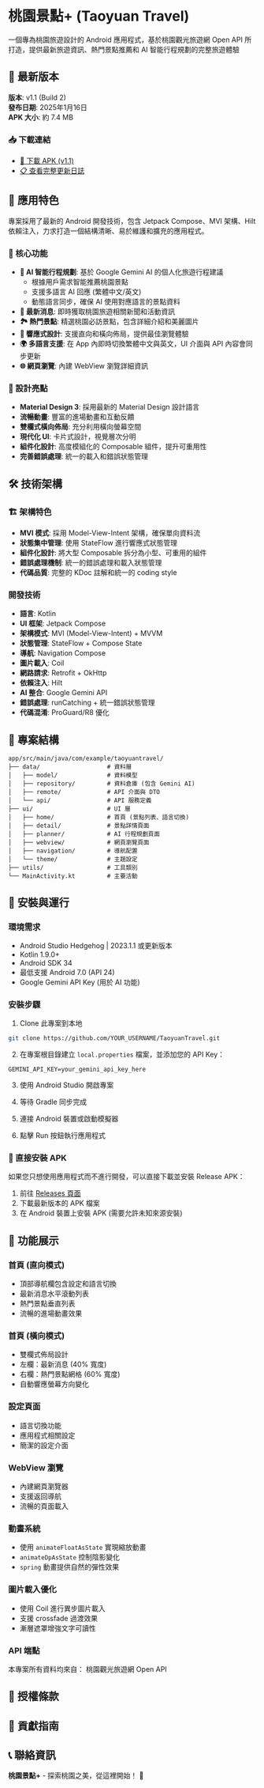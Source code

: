 # 桃園景點+ (Taoyuan Travel)

一個專為桃園旅遊設計的 Android 應用程式，基於桃園觀光旅遊網 Open API 所打造，提供最新旅遊資訊、熱門景點推薦和 AI 智能行程規劃的完整旅遊體驗

## 📱 最新版本
**版本**: v1.1 (Build 2)  
**發布日期**: 2025年1月16日  
**APK 大小**: 約 7.4 MB

### 📥 下載連結
- [📱 下載 APK (v1.1)](https://github.com/YOUR_USERNAME/TaoyuanTravel/releases/latest)
- [📋 查看完整更新日誌](https://github.com/YOUR_USERNAME/TaoyuanTravel/releases)

## 📱 應用特色
專案採用了最新的 Android 開發技術，包含 Jetpack Compose、MVI 架構、Hilt 依賴注入，力求打造一個結構清晰、易於維護和擴充的應用程式。

### 🌟 核心功能
- **🤖 AI 智能行程規劃**: 基於 Google Gemini AI 的個人化旅遊行程建議
  - 根據用戶需求智能推薦桃園景點
  - 支援多語言 AI 回應 (繁體中文/英文)
  - 動態語言同步，確保 AI 使用對應語言的景點資料
- **📰 最新消息**: 即時獲取桃園旅遊相關新聞和活動資訊
- **🏞️ 熱門景點**: 精選桃園必訪景點，包含詳細介紹和美麗圖片
- **📱 響應式設計**: 支援直向和橫向佈局，提供最佳瀏覽體驗
- **🌍 多語言支援**: 在 App 內即時切換繁體中文與英文，UI 介面與 API 內容會同步更新
- **🌐 網頁瀏覽**: 內建 WebView 瀏覽詳細資訊

### 🎨 設計亮點
- **Material Design 3**: 採用最新的 Material Design 設計語言
- **流暢動畫**: 豐富的進場動畫和互動反饋
- **雙欄式橫向佈局**: 充分利用橫向螢幕空間
- **現代化 UI**: 卡片式設計，視覺層次分明
- **組件化設計**: 高度模組化的 Composable 組件，提升可重用性
- **完善錯誤處理**: 統一的載入和錯誤狀態管理

## 🛠 技術架構

### 🏗️ 架構特色
- **MVI 模式**: 採用 Model-View-Intent 架構，確保單向資料流
- **狀態集中管理**: 使用 StateFlow 進行響應式狀態管理
- **組件化設計**: 將大型 Composable 拆分為小型、可重用的組件
- **錯誤處理機制**: 統一的錯誤處理和載入狀態管理
- **代碼品質**: 完整的 KDoc 註解和統一的 coding style

### 開發技術
- **語言**: Kotlin
- **UI 框架**: Jetpack Compose
- **架構模式**: MVI (Model-View-Intent) + MVVM
- **狀態管理**: StateFlow + Compose State
- **導航**: Navigation Compose
- **圖片載入**: Coil
- **網路請求**: Retrofit + OkHttp
- **依賴注入**: Hilt
- **AI 整合**: Google Gemini API
- **錯誤處理**: runCatching + 統一錯誤狀態管理
- **代碼混淆**: ProGuard/R8 優化

## 📂 專案結構

```
app/src/main/java/com/example/taoyuantravel/
├── data/                   # 資料層
│   ├── model/              # 資料模型
│   ├── repository/         # 資料倉庫 (包含 Gemini AI)
│   ├── remote/             # API 介面與 DTO
│   └── api/                # API 服務定義
├── ui/                     # UI 層
│   ├── home/               # 首頁 (景點列表、語言切換)
│   ├── detail/             # 景點詳情頁面
│   ├── planner/            # AI 行程規劃頁面
│   ├── webview/            # 網頁瀏覽頁面
│   ├── navigation/         # 導航配置
│   └── theme/              # 主題設定
├── utils/                  # 工具類別
└── MainActivity.kt         # 主要活動
```

## 🚀 安裝與運行

### 環境需求
- Android Studio Hedgehog | 2023.1.1 或更新版本
- Kotlin 1.9.0+
- Android SDK 34
- 最低支援 Android 7.0 (API 24)
- Google Gemini API Key (用於 AI 功能)

### 安裝步驟
1. Clone 此專案到本地
```bash
git clone https://github.com/YOUR_USERNAME/TaoyuanTravel.git
```

2. 在專案根目錄建立 `local.properties` 檔案，並添加您的 API Key：
```properties
GEMINI_API_KEY=your_gemini_api_key_here
```

3. 使用 Android Studio 開啟專案

4. 等待 Gradle 同步完成

5. 連接 Android 裝置或啟動模擬器

6. 點擊 Run 按鈕執行應用程式

### 📱 直接安裝 APK
如果您只想使用應用程式而不進行開發，可以直接下載並安裝 Release APK：
1. 前往 [Releases 頁面](https://github.com/YOUR_USERNAME/TaoyuanTravel/releases)
2. 下載最新版本的 APK 檔案
3. 在 Android 裝置上安裝 APK (需要允許未知來源安裝)

## 📱 功能展示

### 首頁 (直向模式)
- 頂部導航欄包含設定和語言切換
- 最新消息水平滾動列表
- 熱門景點垂直列表
- 流暢的進場動畫效果

### 首頁 (橫向模式)
- 雙欄式佈局設計
- 左欄：最新消息 (40% 寬度)
- 右欄：熱門景點網格 (60% 寬度)
- 自動響應螢幕方向變化

### 設定頁面
- 語言切換功能
- 應用程式相關設定
- 簡潔的設定介面

### WebView 瀏覽
- 內建網頁瀏覽器
- 支援返回導航
- 流暢的頁面載入

### 動畫系統
- 使用 `animateFloatAsState` 實現縮放動畫
- `animateDpAsState` 控制陰影變化
- `spring` 動畫提供自然的彈性效果

### 圖片載入優化
- 使用 Coil 進行異步圖片載入
- 支援 crossfade 過渡效果
- 漸層遮罩增強文字可讀性


### API 端點
本專案所有資料均來自：
桃園觀光旅遊網 Open API

## 📄 授權條款

## 🤝 貢獻指南

## 📞 聯絡資訊



**桃園景點+** - 探索桃園之美，從這裡開始！ 🌸